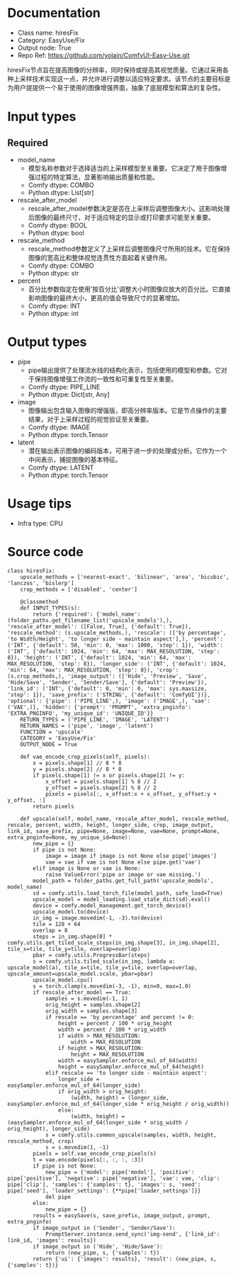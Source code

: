 # Documentation
- Class name: hiresFix
- Category: EasyUse/Fix
- Output node: True
- Repo Ref: https://github.com/yolain/ComfyUI-Easy-Use.git

hiresFix节点旨在提高图像的分辨率，同时保持或提高其视觉质量。它通过采用各种上采样技术实现这一点，并允许进行调整以适应特定要求。该节点的主要目标是为用户提提供一个易于使用的图像增强界面，抽象了底层模型和算法的复杂性。

# Input types
## Required
- model_name
    - 模型名称参数对于选择适当的上采样模型至关重要。它决定了用于图像增强过程的特定算法，显著影响输出质量和性能。
    - Comfy dtype: COMBO
    - Python dtype: List[str]
- rescale_after_model
    - rescale_after_model参数决定是否在上采样后调整图像大小。这影响处理后图像的最终尺寸，对于适应特定的显示或打印要求可能至关重要。
    - Comfy dtype: BOOL
    - Python dtype: bool
- rescale_method
    - rescale_method参数定义了上采样后调整图像尺寸所用的技术。它在保持图像的宽高比和整体视觉连贯性方面起着关键作用。
    - Comfy dtype: COMBO
    - Python dtype: str
- percent
    - 百分比参数指定在使用'按百分比'调整大小时图像应放大的百分比。它直接影响图像的最终大小，更高的值会导致尺寸的显著增加。
    - Comfy dtype: INT
    - Python dtype: int

# Output types
- pipe
    - pipe输出提供了处理流水线的结构化表示，包括使用的模型和参数。它对于保持图像增强工作流的一致性和可重复性至关重要。
    - Comfy dtype: PIPE_LINE
    - Python dtype: Dict[str, Any]
- image
    - 图像输出包含输入图像的增强版，即高分辨率版本。它是节点操作的主要结果，对于上采样过程的视觉验证至关重要。
    - Comfy dtype: IMAGE
    - Python dtype: torch.Tensor
- latent
    - 潜在输出表示图像的编码版本，可用于进一步的处理或分析。它作为一个中间表示，捕捉图像的基本特征。
    - Comfy dtype: LATENT
    - Python dtype: torch.Tensor

# Usage tips
- Infra type: CPU

# Source code
```
class hiresFix:
    upscale_methods = ['nearest-exact', 'bilinear', 'area', 'bicubic', 'lanczos', 'bislerp']
    crop_methods = ['disabled', 'center']

    @classmethod
    def INPUT_TYPES(s):
        return {'required': {'model_name': (folder_paths.get_filename_list('upscale_models'),), 'rescale_after_model': ([False, True], {'default': True}), 'rescale_method': (s.upscale_methods,), 'rescale': (['by percentage', 'to Width/Height', 'to longer side - maintain aspect'],), 'percent': ('INT', {'default': 50, 'min': 0, 'max': 1000, 'step': 1}), 'width': ('INT', {'default': 1024, 'min': 64, 'max': MAX_RESOLUTION, 'step': 8}), 'height': ('INT', {'default': 1024, 'min': 64, 'max': MAX_RESOLUTION, 'step': 8}), 'longer_side': ('INT', {'default': 1024, 'min': 64, 'max': MAX_RESOLUTION, 'step': 8}), 'crop': (s.crop_methods,), 'image_output': (['Hide', 'Preview', 'Save', 'Hide/Save', 'Sender', 'Sender/Save'], {'default': 'Preview'}), 'link_id': ('INT', {'default': 0, 'min': 0, 'max': sys.maxsize, 'step': 1}), 'save_prefix': ('STRING', {'default': 'ComfyUI'})}, 'optional': {'pipe': ('PIPE_LINE',), 'image': ('IMAGE',), 'vae': ('VAE',)}, 'hidden': {'prompt': 'PROMPT', 'extra_pnginfo': 'EXTRA_PNGINFO', 'my_unique_id': 'UNIQUE_ID'}}
    RETURN_TYPES = ('PIPE_LINE', 'IMAGE', 'LATENT')
    RETURN_NAMES = ('pipe', 'image', 'latent')
    FUNCTION = 'upscale'
    CATEGORY = 'EasyUse/Fix'
    OUTPUT_NODE = True

    def vae_encode_crop_pixels(self, pixels):
        x = pixels.shape[1] // 8 * 8
        y = pixels.shape[2] // 8 * 8
        if pixels.shape[1] != x or pixels.shape[2] != y:
            x_offset = pixels.shape[1] % 8 // 2
            y_offset = pixels.shape[2] % 8 // 2
            pixels = pixels[:, x_offset:x + x_offset, y_offset:y + y_offset, :]
        return pixels

    def upscale(self, model_name, rescale_after_model, rescale_method, rescale, percent, width, height, longer_side, crop, image_output, link_id, save_prefix, pipe=None, image=None, vae=None, prompt=None, extra_pnginfo=None, my_unique_id=None):
        new_pipe = {}
        if pipe is not None:
            image = image if image is not None else pipe['images']
            vae = vae if vae is not None else pipe.get('vae')
        elif image is None or vae is None:
            raise ValueError('pipe or image or vae missing.')
        model_path = folder_paths.get_full_path('upscale_models', model_name)
        sd = comfy.utils.load_torch_file(model_path, safe_load=True)
        upscale_model = model_loading.load_state_dict(sd).eval()
        device = comfy.model_management.get_torch_device()
        upscale_model.to(device)
        in_img = image.movedim(-1, -3).to(device)
        tile = 128 + 64
        overlap = 8
        steps = in_img.shape[0] * comfy.utils.get_tiled_scale_steps(in_img.shape[3], in_img.shape[2], tile_x=tile, tile_y=tile, overlap=overlap)
        pbar = comfy.utils.ProgressBar(steps)
        s = comfy.utils.tiled_scale(in_img, lambda a: upscale_model(a), tile_x=tile, tile_y=tile, overlap=overlap, upscale_amount=upscale_model.scale, pbar=pbar)
        upscale_model.cpu()
        s = torch.clamp(s.movedim(-3, -1), min=0, max=1.0)
        if rescale_after_model == True:
            samples = s.movedim(-1, 1)
            orig_height = samples.shape[2]
            orig_width = samples.shape[3]
            if rescale == 'by percentage' and percent != 0:
                height = percent / 100 * orig_height
                width = percent / 100 * orig_width
                if width > MAX_RESOLUTION:
                    width = MAX_RESOLUTION
                if height > MAX_RESOLUTION:
                    height = MAX_RESOLUTION
                width = easySampler.enforce_mul_of_64(width)
                height = easySampler.enforce_mul_of_64(height)
            elif rescale == 'to longer side - maintain aspect':
                longer_side = easySampler.enforce_mul_of_64(longer_side)
                if orig_width > orig_height:
                    (width, height) = (longer_side, easySampler.enforce_mul_of_64(longer_side * orig_height / orig_width))
                else:
                    (width, height) = (easySampler.enforce_mul_of_64(longer_side * orig_width / orig_height), longer_side)
            s = comfy.utils.common_upscale(samples, width, height, rescale_method, crop)
            s = s.movedim(1, -1)
        pixels = self.vae_encode_crop_pixels(s)
        t = vae.encode(pixels[:, :, :, :3])
        if pipe is not None:
            new_pipe = {'model': pipe['model'], 'positive': pipe['positive'], 'negative': pipe['negative'], 'vae': vae, 'clip': pipe['clip'], 'samples': {'samples': t}, 'images': s, 'seed': pipe['seed'], 'loader_settings': {**pipe['loader_settings']}}
            del pipe
        else:
            new_pipe = {}
        results = easySave(s, save_prefix, image_output, prompt, extra_pnginfo)
        if image_output in ('Sender', 'Sender/Save'):
            PromptServer.instance.send_sync('img-send', {'link_id': link_id, 'images': results})
        if image_output in ('Hide', 'Hide/Save'):
            return (new_pipe, s, {'samples': t})
        return {'ui': {'images': results}, 'result': (new_pipe, s, {'samples': t})}
```